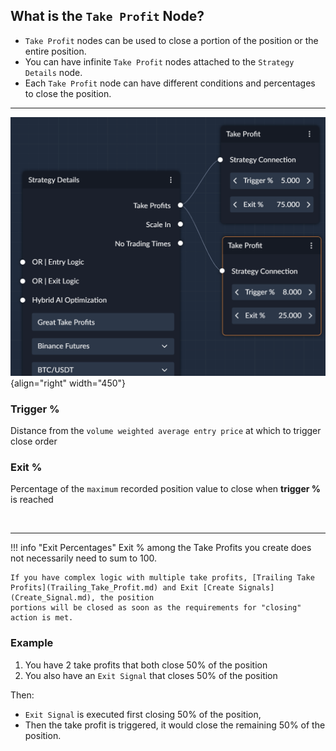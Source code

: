 ## What is the `Take Profit` Node?

- `Take Profit` nodes can be used to close a portion of the position or the entire position.
- You can have infinite `Take Profit` nodes attached to the `Strategy Details` node.
- Each `Take Profit` node can have different conditions and percentages to close the position.

---

![take profit example](images/take_profits_example.png){align="right" width="450"}

### Trigger %
Distance from the `volume weighted average entry price` at which to trigger close order



### Exit % 
Percentage of the `maximum` recorded position value to close when **trigger %** is reached

<br>

---

!!! info "Exit Percentages"
    Exit % among the Take Profits you create does not necessarily need to sum to 100. 
    
    If you have complex logic with multiple take profits, [Trailing Take Profits](Trailing_Take_Profit.md) and Exit [Create Signals](Create_Signal.md), the position
    portions will be closed as soon as the requirements for "closing" action is met. 

### Example
1. You have 2 take profits that both close 50% of the position
2. You also have an `Exit Signal` that closes 50% of the position

Then:

- `Exit Signal` is executed first closing 50% of the position, 
- Then the take profit is triggered, it would close the remaining 50% of the position.
